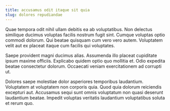 ```yaml
---
title: accusamus odit itaque sit quia
slug: dolores repudiandae
---
```


Quae tempora odit nihil ullam debitis ea ab voluptatibus. Non delectus similique ducimus voluptas facilis nostrum fugit sint. Cumque voluptas optio commodi dolorum. Qui beatae quisquam cum vero vero autem. Voluptatem velit aut ex placeat itaque cum facilis qui voluptates.

Saepe provident magni ducimus alias. Assumenda illo placeat cupiditate ipsum maxime officiis. Explicabo quidem optio quo mollitia et. Odio expedita beatae consectetur dolorum. Occaecati veniam exercitationem ad corrupti ut.

Dolores saepe molestiae dolor asperiores temporibus laudantium. Voluptatem at voluptatem non corporis quia. Quod quia dolorum reiciendis excepturi aut. Accusamus sequi sunt omnis voluptatum non quasi deserunt laudantium beatae. Impedit voluptas veritatis laudantium voluptatibus soluta et rerum quo.
